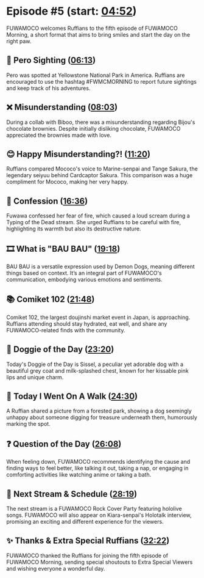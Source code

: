 # Episode #5 (start: [04:52](https://youtu.be/v5U0pUY24xs?t=04m52s))

FUWAMOCO welcomes Ruffians to the fifth episode of FUWAMOCO Morning, a short format that aims to bring smiles and start the day on the right paw.

## 👀 Pero Sighting ([06:13](https://youtu.be/v5U0pUY24xs?t=06m13s))

Pero was spotted at Yellowstone National Park in America. Ruffians are encouraged to use the hashtag #FWMCMORNING to report future sightings and keep track of his adventures.

## ❌ Misunderstanding ([08:03](https://youtu.be/v5U0pUY24xs?t=08m03s))

During a collab with Biboo, there was a misunderstanding regarding Bijou's chocolate brownies. Despite initially disliking chocolate, FUWAMOCO appreciated the brownies made with love.

## 😊 Happy Misunderstanding?! ([11:20](https://youtu.be/v5U0pUY24xs?t=11m20s))

Ruffians compared Mococo's voice to Marine-senpai and Tange Sakura, the legendary seiyuu behind Cardcaptor Sakura. This comparison was a huge compliment for Mococo, making her very happy.

## 🙊 Confession ([16:36](https://youtu.be/v5U0pUY24xs?t=16m36s))

Fuwawa confessed her fear of fire, which caused a loud scream during a Typing of the Dead stream. She urged Ruffians to be careful with fire, highlighting its warmth but also its destructive nature.

## 🎞️ What is "BAU BAU" ([19:18](https://youtu.be/v5U0pUY24xs?t=19m18s))

BAU BAU is a versatile expression used by Demon Dogs, meaning different things based on context. It’s an integral part of FUWAMOCO's communication, embodying various emotions and sentiments.

## 📚 Comiket 102 ([21:48](https://youtu.be/v5U0pUY24xs?t=21m48s))

Comiket 102, the largest doujinshi market event in Japan, is approaching. Ruffians attending should stay hydrated, eat well, and share any FUWAMOCO-related finds with the community.

## 🐶 Doggie of the Day ([23:20](https://youtu.be/v5U0pUY24xs?t=23m20s))

Today's Doggie of the Day is Sissel, a peculiar yet adorable dog with a beautiful grey coat and milk-splashed chest, known for her kissable pink lips and unique charm.

## 🚶 Today I Went On A Walk ([24:30](https://youtu.be/v5U0pUY24xs?t=24m30s))

A Ruffian shared a picture from a forested park, showing a dog seemingly unhappy about someone digging for treasure underneath them, humorously marking the spot.

## ❓ Question of the Day ([26:08](https://youtu.be/v5U0pUY24xs?t=26m08s))

When feeling down, FUWAMOCO recommends identifying the cause and finding ways to feel better, like talking it out, taking a nap, or engaging in comforting activities like watching anime or taking a bath.

## 📅 Next Stream & Schedule ([28:19](https://youtu.be/v5U0pUY24xs?t=28m19s))

The next stream is a FUWAMOCO Rock Cover Party featuring hololive songs. FUWAMOCO will also appear on Kiara-senpai's Holotalk interview, promising an exciting and different experience for the viewers.

## ✨ Thanks & Extra Special Ruffians ([32:22](https://youtu.be/v5U0pUY24xs?t=32m22s))

FUWAMOCO thanked the Ruffians for joining the fifth episode of FUWAMOCO Morning, sending special shoutouts to Extra Special Viewers and wishing everyone a wonderful day.
